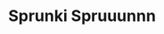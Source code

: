 ---
slug: sprunki-spruuunnn
title: Sprunki Spruuunnn
description: "Sprunki Spruuunnn is an exciting online game. Play for free directly in your browser!"
icon: /images/popular_mods/Sprunki Spruuunnn.png
url: https://wowtbc.net/sprunkin/spruuunnn/index.html
previewImage: /images/popular_mods/Sprunki Spruuunnn.png
type: popular mods

# SEO配置
seo:
  title: "Sprunki Spruuunnn - Play Free Online Game | Fun Browser Games"
  description: "Sprunki Spruuunnn - Play this fun online game for free in your browser. No download required!"
  ogImage: "/images/popular_mods/Sprunki Spruuunnn.png"
  keywords: "sprunki-spruuunnn, online game, browser game, free game, popular mods game, play online"

videoUrls:
  - https://www.youtube.com/embed/example1
  - https://www.youtube.com/embed/example2

whyPlay:
  title: "Why Play Sprunki Spruuunnn?"
  items:
    - "Immersive Gameplay: Sprunki Spruuunnn offers an engaging and immersive gaming experience that will keep you entertained for hours"
    - "Challenging Levels: Test your skills with increasingly difficult challenges and obstacles"
    - "Beautiful Graphics: Enjoy stunning visuals and smooth animations that bring the game world to life"
    - "Regular Updates: New content and features are added regularly to keep the game fresh and exciting"
    - "Free to Play: Experience all the fun without spending a penny"
    - "Community Features: Connect with other players, share strategies, and compete for high scores"
    - "Cross-Platform: Play on any device with a web browser, no downloads required"

features:
  title: "Key Features of Sprunki Spruuunnn"
  image: "/images/popular_mods/Sprunki Spruuunnn.png"
  items:
    - "Intuitive Controls: Easy to learn controls make Sprunki Spruuunnn accessible for players of all skill levels"
    - "Multiple Game Modes: Enjoy various gameplay options that provide different challenges and experiences"
    - "Character Customization: Personalize your gaming experience with unique characters and items"
    - "Achievement System: Complete special tasks to earn rewards and recognition"
    - "Leaderboards: Compete with players worldwide and see who can achieve the highest scores"

characteristics:
  title: "Game Characteristics"
  image: "/images/popular_mods/Sprunki Spruuunnn.png"
  items:
    - "Genre: Popular mods game with elements of strategy and skill"
    - "Difficulty: Suitable for both casual gamers and those seeking a challenge"
    - "Play Time: Quick sessions or extended gameplay, depending on your preference"
    - "Art Style: Vibrant and engaging visuals that enhance the gaming experience"
    - "Sound Design: Immersive audio that complements the gameplay perfectly"

info: "Sprunki Spruuunnn is an exciting online game that offers players a unique and engaging gaming experience. With its intuitive controls, stunning visuals, and challenging gameplay, Sprunki Spruuunnn provides hours of entertainment for players of all ages and skill levels. Whether you're looking for a quick gaming session during a break or an extended play session, Sprunki Spruuunnn delivers an immersive experience that will keep you coming back for more. The game features multiple levels of increasing difficulty, ensuring that players are constantly challenged as they progress. With regular updates adding new content and features, Sprunki Spruuunnn remains fresh and exciting, providing endless entertainment options for its growing community of players."

howToPlayIntro: "Welcome to Sprunki Spruuunnn! This guide will walk you through the basics and help you master the game. Whether you're a beginner or looking to improve your skills, these tips and instructions will enhance your gaming experience."

howToPlaySteps:
  - title: "Getting Started"
    description: "Begin your Sprunki Spruuunnn adventure by familiarizing yourself with the controls. Use your keyboard or mouse to navigate through the game interface. The tutorial will guide you through the basic mechanics and help you understand the objectives."
  - title: "Understanding the Objectives"
    description: "In Sprunki Spruuunnn, your main goal is to progress through levels by completing specific objectives. Each level presents unique challenges that require different strategies and approaches."
  - title: "Mastering the Controls"
    description: "Practice using the controls to improve your precision and reaction time. Sprunki Spruuunnn requires quick reflexes and strategic thinking to overcome obstacles and defeat opponents."
  - title: "Utilizing Power-ups"
    description: "Collect power-ups throughout the game to enhance your abilities and overcome difficult challenges. Each power-up offers unique advantages that can be crucial for success."
  - title: "Developing Strategies"
    description: "As you progress in Sprunki Spruuunnn, develop effective strategies for different scenarios. Analyze patterns, anticipate challenges, and adapt your approach to maximize your performance."

faq:
  title: "Frequently Asked Questions about Sprunki Spruuunnn"
  items:
    - question: "Is Sprunki Spruuunnn free to play?"
      answer: "Yes, Sprunki Spruuunnn is completely free to play directly in your web browser. No downloads or purchases are required to enjoy the full game experience."
    - question: "Can I play Sprunki Spruuunnn on mobile devices?"
      answer: "Yes, Sprunki Spruuunnn is optimized for both desktop and mobile play. You can enjoy the game on any device with a web browser and internet connection."
    - question: "Are there any in-game purchases?"
      answer: "While Sprunki Spruuunnn is free to play, there may be optional in-game purchases available for cosmetic items or additional features that don't affect core gameplay."
    - question: "How often is Sprunki Spruuunnn updated?"
      answer: "The developers regularly update Sprunki Spruuunnn with new content, features, and improvements based on player feedback and game performance."
    - question: "Can I play Sprunki Spruuunnn offline?"
      answer: "Currently, Sprunki Spruuunnn requires an internet connection to play as it's a browser-based online game."
    - question: "Is Sprunki Spruuunnn suitable for children?"
      answer: "Yes, Sprunki Spruuunnn is designed to be family-friendly and suitable for players of all ages."
    - question: "How do I report bugs or issues?"
      answer: "If you encounter any problems while playing Sprunki Spruuunnn, you can report them through the game's support page or contact the developers directly through their website."
    - question: "Still Have Questions?"
      answer: "If you have additional questions about Sprunki Spruuunnn that aren't covered in this FAQ, please visit our support center or contact our customer service team for assistance."
---